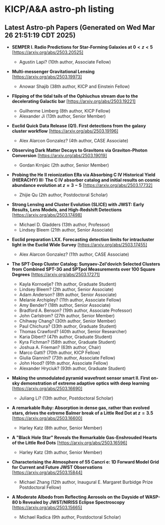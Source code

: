 # KICP/A&A astro-ph listing

## Latest Astro-ph Papers (Generated on Wed Mar 26 21:51:19 CDT 2025)

- **SEMPER I. Radio Predictions for Star-Forming Galaxies at $0<z<5$**
[https://arxiv.org/abs/2503.20525]
  + Agustin Lapi? (10th author, Associate Fellow)

- **Multi-messenger Gravitational Lensing**
[https://arxiv.org/abs/2503.19973]
  + Anowar Shajib (38th author, KICP and Einstein Fellow)

- **Flipping of the tidal tails of the Ophiuchus stream due to the decelerating Galactic bar**
[https://arxiv.org/abs/2503.19221]
  + Guilherme Limberg (8th author, KICP Fellow)
  + Alexander Ji (13th author, Senior Member)

- **Euclid Quick Data Release (Q1). First detections from the galaxy cluster workflow**
[https://arxiv.org/abs/2503.19196]
  + Alex Alarcon Gonzalez? (4th author, CASE Associate)

- **Observing Dark Matter Decays to Gravitons via Graviton-Photon Conversion**
[https://arxiv.org/abs/2503.19019]
  + Gordan Krnjaic (2th author, Senior Member)

- **Probing the He II reionization ERa via Absorbing C IV Historical Yield (HIERACHY) III: The C IV absorber catalog and initial results on cosmic abundance evolution at $z\approx 3-5$**
[https://arxiv.org/abs/2503.17732]
  + Zhijie Qu (2th author, Postdoctoral Scholar)

- **Strong LensIng and Cluster Evolution (SLICE) with JWST: Early Results, Lens Models, and High-Redshift Detections**
[https://arxiv.org/abs/2503.17498]
  + Michael D. Gladders (13th author, Professor)
  + Lindsey Bleem (21th author, Senior Associate)

- **Euclid preparation LXX. Forecasting detection limits for intracluster light in the Euclid Wide Survey**
[https://arxiv.org/abs/2503.17455]
  + Alex Alarcon Gonzalez? (11th author, CASE Associate)

- **The SPT-Deep Cluster Catalog: Sunyaev-Zel'dovich Selected Clusters from Combined SPT-3G and SPTpol Measurements over 100 Square Degrees**
[https://arxiv.org/abs/2503.17271]
  + Kayla Kornoelje? (1th author, Graduate Student)
  + Lindsey Bleem? (2th author, Senior Associate)
  + Adam Anderson? (8th author, Senior Associate)
  + Melanie Archipley? (11th author, Associate Fellow)
  + Amy Bender? (18th author, Senior Associate)
  + Bradford A. Benson? (19th author, Associate Professor)
  + John Carlstrom? (27th author, Senior Member)
  + Chihway Chang? (30th author, Senior Member)
  + Paul Chichura? (33th author, Graduate Student)
  + Thomas Crawford? (40th author, Senior Researcher)
  + Karia Dibert? (47th author, Graduate Student)
  + Kyra Fichman? (58th author, Graduate Student)
  + Joshua A. Frieman? (63th author, Chair)
  + Marco Gatti? (70th author, KICP Fellow)
  + Giulia Giannini? (73th author, Associate Fellow)
  + John Hood? (91th author, Associate Fellow)
  + Alexander Hryciuk? (93th author, Graduate Student)

- **Making the unmodulated pyramid wavefront sensor smart II. First on-sky demonstration of extreme adaptive optics with deep learning**
[https://arxiv.org/abs/2503.16690]
  + Juliang Li? (13th author, Postdoctoral Scholar)

- **A remarkable Ruby: Absorption in dense gas, rather than evolved stars, drives the extreme Balmer break of a Little Red Dot at $z=3.5$**
[https://arxiv.org/abs/2503.16600]
  + Harley Katz (8th author, Senior Member)

- **A "Black Hole Star" Reveals the Remarkable Gas-Enshrouded Hearts of the Little Red Dots**
[https://arxiv.org/abs/2503.16596]
  + Harley Katz (3th author, Senior Member)

- **Characterising the Atmosphere of 55 Cancri e: 1D Forward Model Grid for Current and Future JWST Observations**
[https://arxiv.org/abs/2503.15844]
  + Michael Zhang (12th author, Inaugural E. Margaret Burbidge Prize Postdoctoral Fellow)

- **A Moderate Albedo from Reflecting Aerosols on the Dayside of WASP-80 b Revealed by JWST/NIRISS Eclipse Spectroscopy**
[https://arxiv.org/abs/2503.15665]
  + Michael Radica (9th author, Postdoctoral Scholar)

